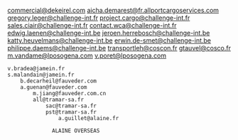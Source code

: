 commercial@dekeirel.com
aicha.demarest@fr.allportcargoservices.com
gregory.leger@challenge-int.fr
project.cargo@challenge-int.fr
sales.ciair@challenge-int.fr
contact.wca@challenge-int.fr
edwig.laenen@challenge-int.be
jeroen.herrebosch@challenge-int.be
katty.heuvelmans@challenge-int.be
erwin.de-smet@challenge-int.be
philippe.daems@challenge-int.be
transportleh@coscon.fr
gtauvel@cosco.fr
m.vandame@lposogena.com
v.poret@lposogena.com

	v.bradea@jamein.fr
  	s.malandain@jamein.fr
    	b.decarheil@fauveder.com
      	a.guenan@fauveder.com
        	m.jiang@fauveder.com.cn
          	all@tramar-sa.fr
            	sac@tramar-sa.fr
              	pst@tramar-sa.fr
                	a.guillet@alaine.fr
                  
                  ALAINE OVERSEAS
